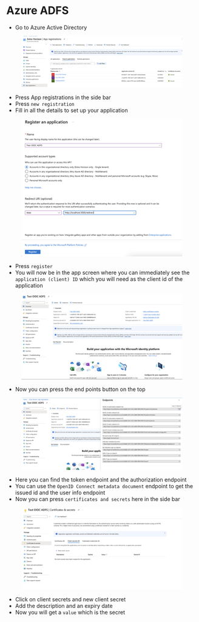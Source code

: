 # Azure ADFS

* Go to Azure Active Directory

<figure><img src="../../../../.gitbook/assets/Screenshot 2023-03-29 at 16.53.20 (4) (1).png" alt=""><figcaption></figcaption></figure>

* Press App registrations in the side bar
* Press `new registration`
* Fill in all the details to set up your application

<figure><img src="../../../../.gitbook/assets/Screenshot 2023-03-29 at 16.47.29.png" alt=""><figcaption></figcaption></figure>

* Press `register`
* You will now be in the app screen where you can immediately see the `application (client) ID` which you will need as the client id of the application

<figure><img src="../../../../.gitbook/assets/Screenshot 2023-03-29 at 16.47.51.png" alt=""><figcaption></figcaption></figure>

* Now you can press the end points button on the top

<figure><img src="../../../../.gitbook/assets/Screenshot 2023-03-29 at 16.49.13.png" alt=""><figcaption></figcaption></figure>

* Here you can find the token endpoint and the authorization endpoint
* You can use the `OpenID Connect metadata document` endpoint to get the issued id and the user info endpoint
* Now you can press `certificates and secrets` here in the side bar

<figure><img src="../../../../.gitbook/assets/Screenshot 2023-03-29 at 16.48.05.png" alt=""><figcaption></figcaption></figure>

* Click on client secrets and new client secret
* Add the description and an expiry date
* Now you will get a `value` which is the secret
